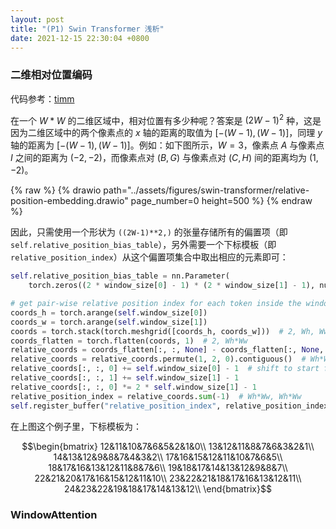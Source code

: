 ```yaml
---
layout: post
title: "(P1) Swin Transformer 浅析"
date: 2021-12-15 22:30:04 +0800
---
```


### 二维相对位置编码

代码参考：[timm](https://github.com/rwightman/pytorch-image-models)

在一个 $W*W$ 的二维区域中，相对位置有多少种呢？答案是 $(2W-1)^2$ 种，这是因为二维区域中的两个像素点的 $x$ 轴的距离的取值为 $[-(W-1), (W-1)]$，同理 $y$ 轴的距离为 $[-(W-1), (W-1)]$。例如：如下图所示，$W=3$，像素点 $A$ 与像素点 $I$ 之间的距离为 $(-2,-2)$，而像素点对 $(B, G)$ 与像素点对 $(C, H)$ 间的距离均为 $(1, -2)$。

{% raw %}
{% drawio path="../assets/figures/swin-transformer/relative-position-embedding.drawio" page_number=0 height=500 %}
{% endraw %}

因此，只需使用一个形状为 `((2W-1)**2,)` 的张量存储所有的偏置项（即 `self.relative_position_bias_table`），另外需要一个下标模板（即 `relative_position_index`）从这个偏置项集合中取出相应的元素即可：

```python
self.relative_position_bias_table = nn.Parameter(
    torch.zeros((2 * window_size[0] - 1) * (2 * window_size[1] - 1), num_heads))  # 2*Wh-1 * 2*Ww-1, nH

# get pair-wise relative position index for each token inside the window
coords_h = torch.arange(self.window_size[0])
coords_w = torch.arange(self.window_size[1])
coords = torch.stack(torch.meshgrid([coords_h, coords_w]))  # 2, Wh, Ww
coords_flatten = torch.flatten(coords, 1)  # 2, Wh*Ww
relative_coords = coords_flatten[:, :, None] - coords_flatten[:, None, :]  # 2, Wh*Ww, Wh*Ww
relative_coords = relative_coords.permute(1, 2, 0).contiguous()  # Wh*Ww, Wh*Ww, 2
relative_coords[:, :, 0] += self.window_size[0] - 1  # shift to start from 0
relative_coords[:, :, 1] += self.window_size[1] - 1
relative_coords[:, :, 0] *= 2 * self.window_size[1] - 1
relative_position_index = relative_coords.sum(-1)  # Wh*Ww, Wh*Ww
self.register_buffer("relative_position_index", relative_position_index)
```

在上图这个例子里，下标模板为：

$$\begin{bmatrix}
12&11&10&7&6&5&2&1&0\\
13&12&11&8&7&6&3&2&1\\
14&13&12&9&8&7&4&3&2\\
17&16&15&12&11&10&7&6&5\\
18&17&16&13&12&11&8&7&6\\
19&18&17&14&13&12&9&8&7\\
22&21&20&17&16&15&12&11&10\\
23&22&21&18&17&16&13&12&11\\
24&23&22&19&18&17&14&13&12\\
\end{bmatrix}$$


### WindowAttention

